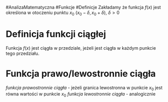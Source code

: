 #AnalizaMatematyczna #Funkcje #Definicje
Zakładamy że funkcja $f(x)$ jest określona w otoczeniu punktu $x_{0}$ $(x_{0} - \delta, x_{0} + \delta)$, $\delta > 0$

# Definicja funkcji ciągłej
Funkcja $f(x)$ jest ciągła w przedziale, jeżeli jest ciągła w każdym punkcie tego przedziału.

# Funkcja prawo/lewostronnie ciągła
*funkcja prawostronnie ciągła* - jeżeli granica lewostronna w punkcie $x_{0}$ jest równa wartości w punkcie $x_{0}$
*funkcja lewostronnie ciągła* - analogicznie

